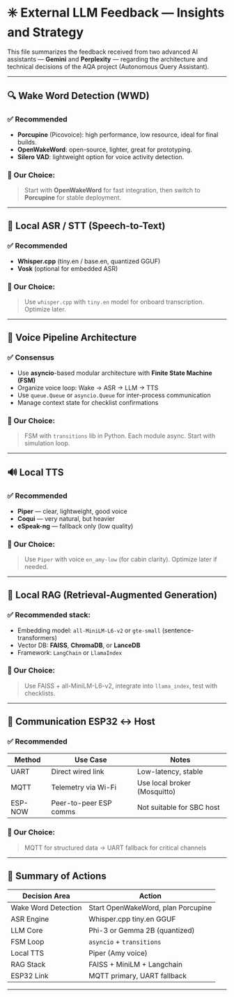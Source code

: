 
# ✳️ External LLM Feedback — Insights and Strategy 

This file summarizes the feedback received from two advanced AI assistants — **Gemini** and **Perplexity** — regarding the architecture and technical decisions of the AQA project (Autonomous Query Assistant).

---

## 🔍 Wake Word Detection (WWD)

### ✅ Recommended
- **Porcupine** (Picovoice): high performance, low resource, ideal for final builds.
- **OpenWakeWord**: open-source, lighter, great for prototyping.
- **Silero VAD**: lightweight option for voice activity detection.

### 🧭 Our Choice:
> Start with **OpenWakeWord** for fast integration, then switch to **Porcupine** for stable deployment.

---

## 🧠 Local ASR / STT (Speech-to-Text)

### ✅ Recommended
- **Whisper.cpp** (tiny.en / base.en, quantized GGUF)
- **Vosk** (optional for embedded ASR)

### 🧭 Our Choice:
> Use `whisper.cpp` with `tiny.en` model for onboard transcription. Optimize later.

---

## 🔁 Voice Pipeline Architecture

### ✅ Consensus
- Use **asyncio**-based modular architecture with **Finite State Machine (FSM)**
- Organize voice loop: Wake → ASR → LLM → TTS
- Use `queue.Queue` or `asyncio.Queue` for inter-process communication
- Manage context state for checklist confirmations

### 🧭 Our Choice:
> FSM with `transitions` lib in Python. Each module async. Start with simulation loop.

---

## 🔊 Local TTS

### ✅ Recommended
- **Piper** — clear, lightweight, good voice
- **Coqui** — very natural, but heavier
- **eSpeak-ng** — fallback only (low quality)

### 🧭 Our Choice:
> Use `Piper` with voice `en_amy-low` (for cabin clarity). Optimize later if needed.

---

## 🧩 Local RAG (Retrieval-Augmented Generation)

### ✅ Recommended stack:
- Embedding model: `all-MiniLM-L6-v2` or `gte-small` (sentence-transformers)
- Vector DB: **FAISS**, **ChromaDB**, or **LanceDB**
- Framework: `LangChain` or `LlamaIndex`

### 🧭 Our Choice:
> Use FAISS + all-MiniLM-L6-v2, integrate into `llama_index`, test with checklists.

---

## 📡 Communication ESP32 ↔ Host

### ✅ Recommended
| Method    | Use Case                  | Notes                         |
|-----------|---------------------------|-------------------------------|
| UART      | Direct wired link         | Low-latency, stable            |
| MQTT      | Telemetry via Wi-Fi       | Use local broker (Mosquitto)  |
| ESP-NOW   | Peer-to-peer ESP comms    | Not suitable for SBC host     |

### 🧭 Our Choice:
> MQTT for structured data → UART fallback for critical channels

---

## 📘 Summary of Actions

| Decision Area        | Action                              |
|----------------------|--------------------------------------|
| Wake Word Detection  | Start OpenWakeWord, plan Porcupine  |
| ASR Engine           | Whisper.cpp tiny.en GGUF            |
| LLM Core             | Phi-3 or Gemma 2B (quantized)       |
| FSM Loop             | `asyncio` + `transitions`           |
| Local TTS            | Piper (Amy voice)                   |
| RAG Stack            | FAISS + MiniLM + Langchain          |
| ESP32 Link           | MQTT primary, UART fallback         |

---

